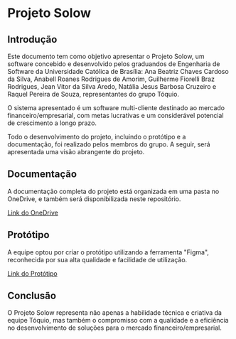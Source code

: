 <h1>Projeto Solow</h1>

<h2>Introdução</h2>
<p>
  Este documento tem como objetivo apresentar o Projeto Solow, um software concebido e desenvolvido pelos graduandos de Engenharia de Software da Universidade Católica de Brasília: Ana Beatriz Chaves Cardoso da Silva, Anabell Roanes Rodrigues de Amorim, Guilherme Fiorelli Braz Rodrigues, Jean Vitor da Silva Aredo, Natália Jesus Barbosa Cruzeiro e Raquel Pereira de Souza, representantes do grupo Tóquio.
</p> 
<p>
  O sistema apresentado é um software multi-cliente destinado ao mercado financeiro/empresarial, com metas lucrativas e um considerável potencial de crescimento a longo prazo.
</p>
<p>
  Todo o desenvolvimento do projeto, incluindo o protótipo e a documentação, foi realizado pelos membros do grupo. A seguir, será apresentada uma visão abrangente do projeto.
</p>

<h2>Documentação</h2>
<p>
  A documentação completa do projeto está organizada em uma pasta no OneDrive, e também será disponibilizada neste repositório.
</p>
<p>
  <a href="https://ubecedu-my.sharepoint.com/:f:/g/personal/guilherme_fiorelli_a_ucb_br/EpDjMKnTByNBhQpm2J2LsnYBklJC73xjkS17Wuf0vs8KEQ?e=qTlA77">Link do OneDrive</a>
</p>

<h2>Protótipo</h2>
<p>
  A equipe optou por criar o protótipo utilizando a ferramenta "Figma", reconhecida por sua alta qualidade e facilidade de utilização.
</p>
<p>
  <a href="https://www.figma.com/proto/PqYZnrks3VnWCQCMy1cRls/Projeto-SOLOW-(Community)?type=design&node-id=79-273&t=mGX1Wk2ACgd1NEk2-0&scaling=min-zoom&page-id=0%3A1&starting-point-node-id=79%3A273&show-proto-sidebar=1">Link do Protótipo</a>
</p>

<h2>Conclusão</h2>
<p>
  O Projeto Solow representa não apenas a habilidade técnica e criativa da equipe Tóquio, mas também o compromisso com a qualidade e a eficiência no desenvolvimento de soluções para o mercado financeiro/empresarial. 
</p>
